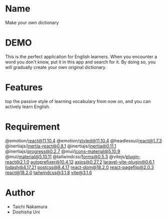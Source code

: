 
# Name

Make your own dictionary

# DEMO

This is the perfect application for English learners. When you encounter a word you don't know, put it in this app and search for it. By doing so, you will gradually create your own original dictionary.

# Features

top the passive style of learning vocabulary from now on, and you can actively learn English.

# Requirement

@emotion/react@11.10.4
@emotion/styled@11.10.4
@headlessui/react@1.7.3
@inertiajs/inertia-react@0.8.1
@inertiajs/inertia@0.11.1
@inertiajs/progress@0.2.7
@mui/icons-material@5.10.9
@mui/material@5.10.11
@tailwindcss/forms@0.5.3
@vitejs/plugin-react@2.1.0
autoprefixer@10.4.12
axios@0.27.2
laravel-vite-plugin@0.6.1
lodash@4.17.21
postcss@8.4.17
react-dom@18.2.0
react-pageflip@2.0.3
 react@18.2.0
 tailwindcss@3.1.8
 vite@3.1.6



# Author


* Taichi Nakamura
* Doshisha Uni


